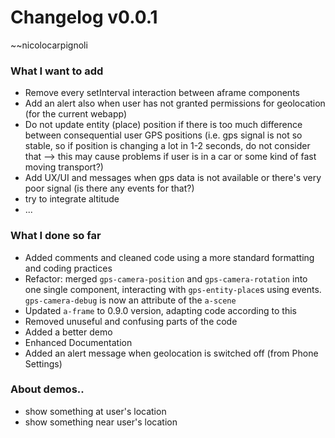 # Changelog v0.0.1
~~nicolocarpignoli

### What I want to add

- Remove every setInterval interaction between aframe components
- Add an alert also when user has not granted permissions for geolocation (for the current webapp)
- Do not update entity (place) position if there is too much difference between consequential user GPS positions (i.e. gps signal is not so stable, so if position is changing a lot in 1-2 seconds, do not consider that --> this may cause problems if user is in a car or some kind of fast moving transport?)
- Add UX/UI and messages when gps data is not available or there's very poor signal (is there any events for that?)
- try to integrate altitude
- ...

### What I done so far

- Added comments and cleaned code using a more standard formatting and coding practices 
- Refactor: merged `gps-camera-position` and `gps-camera-rotation` into one single component, interacting with `gps-entity-place`s using events. `gps-camera-debug` is now an attribute of the `a-scene`
- Updated `a-frame` to 0.9.0 version, adapting code according to this
- Removed unuseful and confusing parts of the code
- Added a better demo
- Enhanced Documentation
- Added an alert message when geolocation is switched off (from Phone Settings)


### About demos..

- show something at user's location
- show something near user's location

